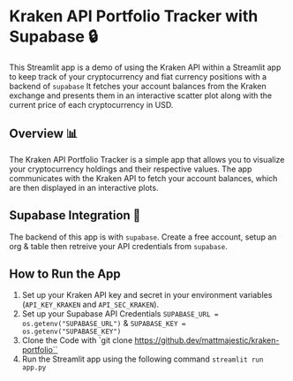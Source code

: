 # Kraken API Portfolio Tracker with Supabase 🔒

This Streamlit app is a demo of using the Kraken API within a Streamlit app to keep track of your cryptocurrency and fiat currency positions with a backend of `supabase` It fetches your account balances from the Kraken exchange and presents them in an interactive scatter plot along with the current price of each cryptocurrency in USD.

## Overview 📊 

The Kraken API Portfolio Tracker is a simple app that allows you to visualize your cryptocurrency holdings and their respective values. The app communicates with the Kraken API to fetch your account balances, which are then displayed in an interactive plots.

## Supabase Integration 🚄

The backend of this app is with `supabase`. Create a free account, setup an org & table then retreive your API credentials from `supabase`.

## How to Run the App

1. Set up your Kraken API key and secret in your environment variables (`API_KEY_KRAKEN` and `API_SEC_KRAKEN`).
2. Set up your Supabase API Credentials `SUPABASE_URL = os.getenv("SUPABASE_URL")` & `SUPABASE_KEY = os.getenv("SUPABASE_KEY")`
3. Clone the Code with `git clone https://github.dev/mattmajestic/kraken-portfolio``
4. Run the Streamlit app using the following command `streamlit run app.py`